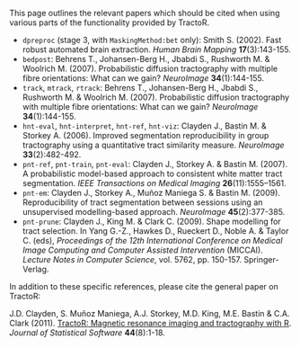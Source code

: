This page outlines the relevant papers which should be cited when using various parts of the functionality provided by TractoR.

- `dpreproc` (stage 3, with `MaskingMethod:bet` only): Smith S. (2002). Fast robust automated brain extraction. _Human Brain Mapping_ **17**(3):143-155.
- `bedpost`: Behrens T., Johansen-Berg H., Jbabdi S., Rushworth M. & Woolrich M. (2007). Probabilistic diffusion tractography with multiple fibre orientations: What can we gain? _NeuroImage_ **34**(1):144-155.
- `track`, `mtrack`, `rtrack`: Behrens T., Johansen-Berg H., Jbabdi S., Rushworth M. & Woolrich M. (2007). Probabilistic diffusion tractography with multiple fibre orientations: What can we gain? _NeuroImage_ **34**(1):144-155.
- `hnt-eval`, `hnt-interpret`, `hnt-ref`, `hnt-viz`: Clayden J., Bastin M. & Storkey A. (2006). Improved segmentation reproducibility in group tractography using a quantitative tract similarity measure. _NeuroImage_ **33**(2):482-492.
- `pnt-ref`, `pnt-train`, `pnt-eval`: Clayden J., Storkey A. & Bastin M. (2007). A probabilistic model-based approach to consistent white matter tract segmentation. _IEEE Transactions on Medical Imaging_ **26**(11):1555–1561.
- `pnt-em`: Clayden J., Storkey A., Muñoz Maniega S. & Bastin M. (2009). Reproducibility of tract segmentation between sessions using an unsupervised modelling-based approach. _NeuroImage_ **45**(2):377-385.
- `pnt-prune`: Clayden J., King M. & Clark C. (2009). Shape modelling for tract selection. In Yang G.-Z., Hawkes D., Rueckert D., Noble A. & Taylor C. (eds), _Proceedings of the 12th International Conference on Medical Image Computing and Computer Assisted Intervention_ (MICCAI). _Lecture Notes in Computer Science_, vol. 5762, pp. 150-157. Springer-Verlag.

In addition to these specific references, please cite the general paper on TractoR:

J.D. Clayden, S. Muñoz Maniega, A.J. Storkey, M.D. King, M.E. Bastin & C.A. Clark (2011). [TractoR: Magnetic resonance imaging and tractography with R](http://www.jstatsoft.org/v44/i08/). _Journal of Statistical Software_ **44**(8):1-18.